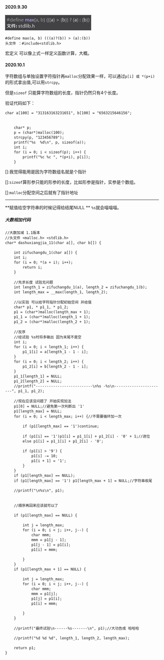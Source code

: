 #### 2020.9.30

![R4@$K310F$SNRLM45DCT](小小夕朝图库\R4@$K310F$SNRLM45DCT.png)

```
#define max(a, b) (((a)?(b)) > (a):(b))
头文件 ：#include<stdlib.h>
```

宏定义 可以像上式一样定义函数计算，大概。



 #### 2020.10.1

字符数组与单独设置字符指针再```malloc```分配效果一样，可以通过```p[i] 或 *(p+i)``` 的形式拿出值,可以用```strcpy```。

但是```sizeof``` 只能算字符数组的长度，指针仍然只有4个长度。

验证代码如下：

```
char a[100] = "313163163231651", b[100] = "6563215646156";


	char* p;
	p = (char*)malloc(100);
	strcpy(p, "123456789");
	printf("%s  %d\n", p, sizeof(a));
	int i;
	for (i = 0; i < sizeof(p); i++) {
		printf("%c %c ", *(p+i), p[i]);
	}
```

[]:我觉得能用是因为字符数组名就是个指针

[]:```sizeof```算形参只能的形参的长度，比如形参是指针，实参是个数组。

[]:```malloc```分配空间之后就有了指针地址

------

**赋值给空字符串的时候记得给结尾NULL **   ```%s```就会喵喵喵。

##### 大数相加代码

```
//大数加减 1.1版本
//头文件 <malloc.h> <stdlib.h>
char* dashuxiangjia_11(char a[], char b[]) {
	
	int zifuchangdu_1(char a[]) {
	int i;
	for (i = 0; *(a + i); i++);
		return i;
    }
	
	//先求长度 试验无问题
	int length_1 = zifuchangdu_1(a), length_2 = zifuchangdu_1(b);
	int length_max = __max(length_1, length_2);

	//以实验 可以给字符指针分配初始空间 并给值
	char* p1, * p1_1, * p1_2;
	p1 = (char*)malloc(length_max + 1);
	p1_1 = (char*)malloc(length_1 + 1);
	p1_2 = (char*)malloc(length_2 + 1);

	//反序
	//经试验 %s时将多输出 因为末尾不是空
	int i;
	for (i = 0; i < length_1; i++) {
		p1_1[i] = a[length_1 - 1 - i];
	}
	for (i = 0; i < length_2; i++) {
		p1_2[i] = b[length_2 - 1 - i];
	}
	p1_1[length_1] = NULL;
	p1_2[length_2] = NULL;
	//printf("--------------------------\n%s -%s\n-----------------------", p1_1, p1_2);

	//现在应该没问题了 开始实现加法
	p1[0] = NULL;//避免第一次判断出 '1'
	p1[length_max] = NULL;
	for (i = 0; i < length_max; i++) {//不需要循环加一次

		if (p1[length_max] == '1')continue;

		if (p1[i] == '1')p1[i] = p1_1[i] + p1_2[i] - '0' + 1;//进位
		else p1[i] = p1_1[i] + p1_2[i] - '0';

		if (p1[i] > '9') {
			p1[i] -= 10;
			p1[i + 1] = '1';
		}
	}
	if (p1[length_max] == NULL);
	if (p1[length_max] == '1') p1[length_max + 1] = NULL;//字符串收尾

	//printf("\n%s\n", p1);


	//順序再回来应该就可以了
	
	if (p1[length_max] == NULL) {

		int j = length_max;
		for (i = 0; i < j; i++, j--) {
			char mmm;
			mmm = p1[j - 1];
			p1[j - 1] = p1[i];
			p1[i] = mmm;

		}
	}
	if (p1[length_max + 1] == NULL) {

		int j = length_max;
		for (i = 0; i < j; i++, j--) {
			char mmm;
			mmm = p1[j];
			p1[j] = p1[i];
			p1[i] = mmm;

		}
	}

	//printf("最终试验\n------%s-------\n", p1);//大功告成 哈哈哈

	//printf("%d %d %d", length_1, length_2, length_max);

	return p1;
}
```



